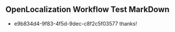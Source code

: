 ## OpenLocalization Workflow Test MarkDown
* e9b834d4-9f83-4f5d-9dec-c8f2c5f03577 
thanks!<!--HONumber=Mar16_HO4-->
